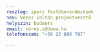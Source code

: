```yaml
---
reszleg: ipari festőberendezések
nev: Veres Zoltán projektvezető
helyszin: budaors
email: veres.z@dewa.hu
telefonszam: "+36 23 889 787"

---
```

